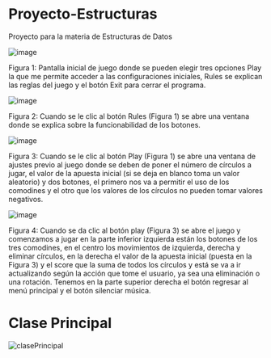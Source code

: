 # Proyecto-Estructuras
Proyecto para la materia de Estructuras de Datos

![image](https://user-images.githubusercontent.com/73263047/126052123-fce6e191-8a37-463f-9bb3-2693b53406b0.png)

Figura 1:  Pantalla inicial de juego donde se pueden elegir tres opciones Play la que me permite acceder a las configuraciones iniciales, Rules se explican las reglas del juego y el botón Exit para cerrar el programa.

![image](https://user-images.githubusercontent.com/73263047/126052128-5bd151f6-1853-4457-ba32-e088d7082178.png)

Figura 2:  Cuando se le clic al botón Rules (Figura 1) se abre una ventana donde se explica sobre la funcionabilidad de los botones.

![image](https://user-images.githubusercontent.com/73263047/126052129-b148a905-f451-4e8b-9838-40d26b1790b9.png)

Figura 3: Cuando se le clic al botón Play (Figura 1) se abre una ventana de ajustes previo al juego donde se deben de poner el número de círculos a jugar, el valor de la apuesta inicial (si se deja en blanco toma un valor aleatorio) y dos botones, el primero nos va a permitir el uso de los comodines y el otro que los valores de los círculos no pueden tomar valores negativos.

![image](https://user-images.githubusercontent.com/73263047/126052135-c2209fd1-7075-4f2e-979d-c7af548aaa79.png)

Figura 4: Cuando se da clic al botón play (Figura 3) se abre el juego y comenzamos a jugar en la parte inferior izquierda están los botones de los tres comodines, en el centro los movimientos de izquierda, derecha y eliminar círculos, en la derecha el valor de la apuesta inicial (puesta en la Figura 3) y el score que la suma de todos los círculos y está se va a ir actualizando según la acción que tome el usuario, ya sea una eliminación o una rotación. 
Tenemos en la parte superior derecha el botón regresar al menú principal y el botón silenciar música. 

# Clase Principal
![clasePrincipal](https://user-images.githubusercontent.com/73259474/126052251-37bb1c1e-9d86-41c1-90a2-74d19c8b9cd3.png)
